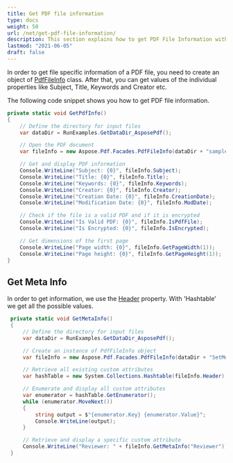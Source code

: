 ```yaml
---
title: Get PDF file information
type: docs
weight: 50
url: /net/get-pdf-file-information/
description: This section explains how to get PDF File Information with Aspose.PDF Facades.
lastmod: "2021-06-05"
draft: false
---
```

<script type="application/ld+json">
{
    "@context": "https://schema.org",
    "@type": "TechArticle",
    "headline": "Get PDF file information",
    "alternativeHeadline": "Retrieve Detailed Information from PDF Files",
    "abstract": "Unlock essential PDF metadata with the new feature that utilizes the PdfFileInfo class from Aspose.PDF for .NET Facades. This functionality allows developers to easily access and retrieve important file-specific details such as Subject, Title, Keywords, and Creator, enhancing document management and analysis processes. Streamline your PDF interactions by leveraging this powerful tool for comprehensive file information retrieval",
    "author": {
        "@type": "Person",
        "name": "Anastasiia Holub",
        "givenName": "Anastasiia",
        "familyName": "Holub",
        "url": "https://www.linkedin.com/in/anastasiia-holub-750430225/"
    },
    "genre": "pdf document generation",
    "wordcount": "285",
    "proficiencyLevel": "Beginner",
    "publisher": {
        "@type": "Organization",
        "name": "Aspose.PDF for .NET",
        "url": "https://products.aspose.com/pdf",
        "logo": "https://www.aspose.cloud/templates/aspose/img/products/pdf/aspose_pdf-for-net.svg",
        "alternateName": "Aspose",
        "sameAs": [
            "https://facebook.com/aspose.pdf/",
            "https://twitter.com/asposepdf",
            "https://www.youtube.com/channel/UCmV9sEg_QWYPi6BJJs7ELOg/featured",
            "https://www.linkedin.com/company/aspose",
            "https://stackoverflow.com/questions/tagged/aspose",
            "https://aspose.quora.com/",
            "https://aspose.github.io/"
        ],
        "contactPoint": [
            {
                "@type": "ContactPoint",
                "telephone": "+1 903 306 1676",
                "contactType": "sales",
                "areaServed": "US",
                "availableLanguage": "en"
            },
            {
                "@type": "ContactPoint",
                "telephone": "+44 141 628 8900",
                "contactType": "sales",
                "areaServed": "GB",
                "availableLanguage": "en"
            },
            {
                "@type": "ContactPoint",
                "telephone": "+61 2 8006 6987",
                "contactType": "sales",
                "areaServed": "AU",
                "availableLanguage": "en"
            }
        ]
    },
    "url": "/net/get-pdf-file-information/",
    "mainEntityOfPage": {
        "@type": "WebPage",
        "@id": "/net/get-pdf-file-information/"
    },
    "dateModified": "2024-11-25",
    "description": "Aspose.PDF can perform not only simple and easy tasks but also cope with more complex goals. Check the next section for advanced users and developers."
}
</script>

In order to get file specific information of a PDF file, you need to create an object of [PdfFileInfo](https://reference.aspose.com/pdf/net/aspose.pdf.facades/pdffileinfo) class. After that, you can get values of the individual properties like Subject, Title, Keywords and Creator etc.

The following code snippet shows you how to get PDF file information.

```csharp
private static void GetPdfInfo()
{
    // Define the directory for input files
    var dataDir = RunExamples.GetDataDir_AsposePdf();

    // Open the PDF document
    var fileInfo = new Aspose.Pdf.Facades.PdfFileInfo(dataDir + "sample.pdf");

    // Get and display PDF information
    Console.WriteLine("Subject: {0}", fileInfo.Subject);
    Console.WriteLine("Title: {0}", fileInfo.Title);
    Console.WriteLine("Keywords: {0}", fileInfo.Keywords);
    Console.WriteLine("Creator: {0}", fileInfo.Creator);
    Console.WriteLine("Creation Date: {0}", fileInfo.CreationDate);
    Console.WriteLine("Modification Date: {0}", fileInfo.ModDate);

    // Check if the file is a valid PDF and if it is encrypted
    Console.WriteLine("Is Valid PDF: {0}", fileInfo.IsPdfFile);
    Console.WriteLine("Is Encrypted: {0}", fileInfo.IsEncrypted);

    // Get dimensions of the first page
    Console.WriteLine("Page width: {0}", fileInfo.GetPageWidth(1));
    Console.WriteLine("Page height: {0}", fileInfo.GetPageHeight(1));
}
```

## Get Meta Info

In order to get information, we use the [Header](https://reference.aspose.com/pdf/net/aspose.pdf.facades/pdffileinfo/properties/header) property. With 'Hashtable'  we get all the possible values.

```csharp
 private static void GetMetaInfo()
 {
     // Define the directory for input files
     var dataDir = RunExamples.GetDataDir_AsposePdf();

     // Create an instance of PdfFileInfo object
     var fileInfo = new Aspose.Pdf.Facades.PdfFileInfo(dataDir + "SetMetaInfo_out.pdf");

     // Retrieve all existing custom attributes
     var hashTable = new System.Collections.Hashtable(fileInfo.Header);

     // Enumerate and display all custom attributes
     var enumerator = hashTable.GetEnumerator();
     while (enumerator.MoveNext())
     {
         string output = $"{enumerator.Key} {enumerator.Value}";
         Console.WriteLine(output);
     }

     // Retrieve and display a specific custom attribute
     Console.WriteLine("Reviewer: " + fileInfo.GetMetaInfo("Reviewer"));
 }
```
